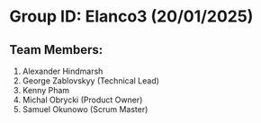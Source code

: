 # Group ID: Elanco3 (20/01/2025)

## Team Members:
1. Alexander Hindmarsh
2. George Zablovskyy (Technical Lead)
3. Kenny Pham
4. Michal Obrycki (Product Owner)
5. Samuel Okunowo (Scrum Master)

